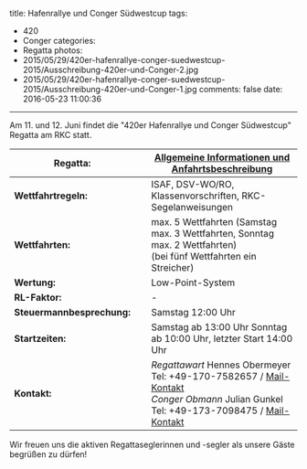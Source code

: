 title: Hafenrallye und Conger Südwestcup
tags:
  - 420
  - Conger
categories:
  - Regatta
photos:
  - 2015/05/29/420er-hafenrallye-conger-suedwestcup-2015/Ausschreibung-420er-und-Conger-2.jpg
  - 2015/05/29/420er-hafenrallye-conger-suedwestcup-2015/Ausschreibung-420er-und-Conger-1.jpg
comments: false
date: 2016-05-23 11:00:36
---


Am 11. und 12. Juni findet die "420er Hafenrallye und Conger Südwestcup" Regatta am RKC statt.

<!-- more -->

| **Regatta:** | &nbsp; | [Allgemeine Informationen und Anfahrtsbeschreibung](/regatta/) |
| - | - | - |
| **Wettfahrtregeln:** | &nbsp; | ISAF, DSV-WO/RO, Klassenvorschriften, RKC-Segelanweisungen |
| **Wettfahrten:** | &nbsp; | max. 5 Wettfahrten (Samstag max. 3 Wettfahrten, Sonntag max. 2 Wettfahrten) <br> (bei fünf Wettfahrten ein Streicher) |
| **Wertung:** | &nbsp; | Low-Point-System |
| **RL-Faktor:** | &nbsp; | - |
| **Steuermannbesprechung:** | &nbsp; | Samstag 12:00 Uhr |
| **Startzeiten:** | &nbsp; | Samstag ab 13:00 Uhr Sonntag ab 10:00 Uhr, letzter Start 14:00 Uhr |
| **Kontakt:** | &nbsp; | _Regattawart_ Hennes Obermeyer Tel: +49-170-7582657 / [Mail-Kontakt](mailto:hennes.obermeyer@gmail.com) <br> _Conger Obmann_ Julian Gunkel Tel: +49-173-7098475 / [Mail-Kontakt](mailto:gunkeljul@aol.com) |

Wir freuen uns die aktiven Regattaseglerinnen und -segler als unsere Gäste begrüßen zu dürfen!
